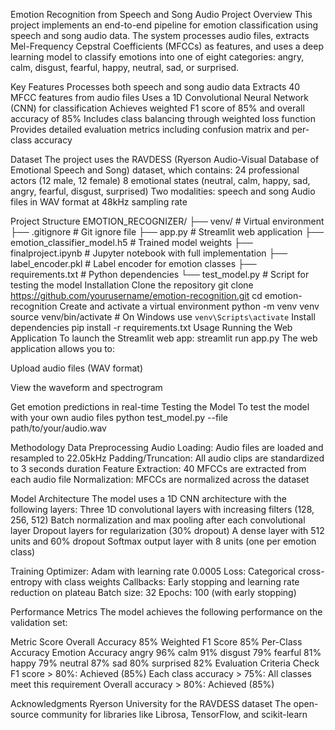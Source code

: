 Emotion Recognition from Speech and Song Audio
Project Overview
This project implements an end-to-end pipeline for emotion classification using speech and song audio data. The system processes audio files, extracts Mel-Frequency Cepstral Coefficients (MFCCs) as features, and uses a deep learning model to classify emotions into one of eight categories: angry, calm, disgust, fearful, happy, neutral, sad, or surprised.

Key Features
Processes both speech and song audio data
Extracts 40 MFCC features from audio files
Uses a 1D Convolutional Neural Network (CNN) for classification
Achieves weighted F1 score of 85% and overall accuracy of 85%
Includes class balancing through weighted loss function
Provides detailed evaluation metrics including confusion matrix and per-class accuracy

Dataset
The project uses the RAVDESS (Ryerson Audio-Visual Database of Emotional Speech and Song) dataset, which contains:
24 professional actors (12 male, 12 female)
8 emotional states (neutral, calm, happy, sad, angry, fearful, disgust, surprised)
Two modalities: speech and song
Audio files in WAV format at 48kHz sampling rate

Project Structure
EMOTION_RECOGNIZER/
├── venv/                     # Virtual environment
├── .gitignore               # Git ignore file
├── app.py                    # Streamlit web application
├── emotion_classifier_model.h5  # Trained model weights
├── finalproject.ipynb        # Jupyter notebook with full implementation
├── label_encoder.pkl         # Label encoder for emotion classes
├── requirements.txt          # Python dependencies
└── test_model.py             # Script for testing the model
Installation
Clone the repository
git clone https://github.com/yourusername/emotion-recognition.git
cd emotion-recognition
Create and activate a virtual environment
python -m venv venv
source venv/bin/activate  # On Windows use `venv\Scripts\activate`
Install dependencies
pip install -r requirements.txt
Usage
Running the Web Application
To launch the Streamlit web app:
streamlit run app.py
The web application allows you to:

Upload audio files (WAV format)

View the waveform and spectrogram

Get emotion predictions in real-time
Testing the Model
To test the model with your own audio files
python test_model.py --file path/to/your/audio.wav

Methodology
Data Preprocessing
Audio Loading: Audio files are loaded and resampled to 22.05kHz
Padding/Truncation: All audio clips are standardized to 3 seconds duration
Feature Extraction: 40 MFCCs are extracted from each audio file
Normalization: MFCCs are normalized across the dataset

Model Architecture
The model uses a 1D CNN architecture with the following layers:
Three 1D convolutional layers with increasing filters (128, 256, 512)
Batch normalization and max pooling after each convolutional layer
Dropout layers for regularization (30% dropout)
A dense layer with 512 units and 60% dropout
Softmax output layer with 8 units (one per emotion class)

Training
Optimizer: Adam with learning rate 0.0005
Loss: Categorical cross-entropy with class weights
Callbacks: Early stopping and learning rate reduction on plateau
Batch size: 32
Epochs: 100 (with early stopping)

Performance Metrics
The model achieves the following performance on the validation set:

Metric	Score
Overall Accuracy	85%
Weighted F1 Score	85%
Per-Class Accuracy
Emotion	Accuracy
angry	96%
calm	91%
disgust	79%
fearful	81%
happy	79%
neutral	87%
sad	80%
surprised	82%
Evaluation Criteria Check
F1 score > 80%: Achieved (85%)
Each class accuracy > 75%: All classes meet this requirement
Overall accuracy > 80%: Achieved (85%)

Acknowledgments
Ryerson University for the RAVDESS dataset
The open-source community for libraries like Librosa, TensorFlow, and scikit-learn

